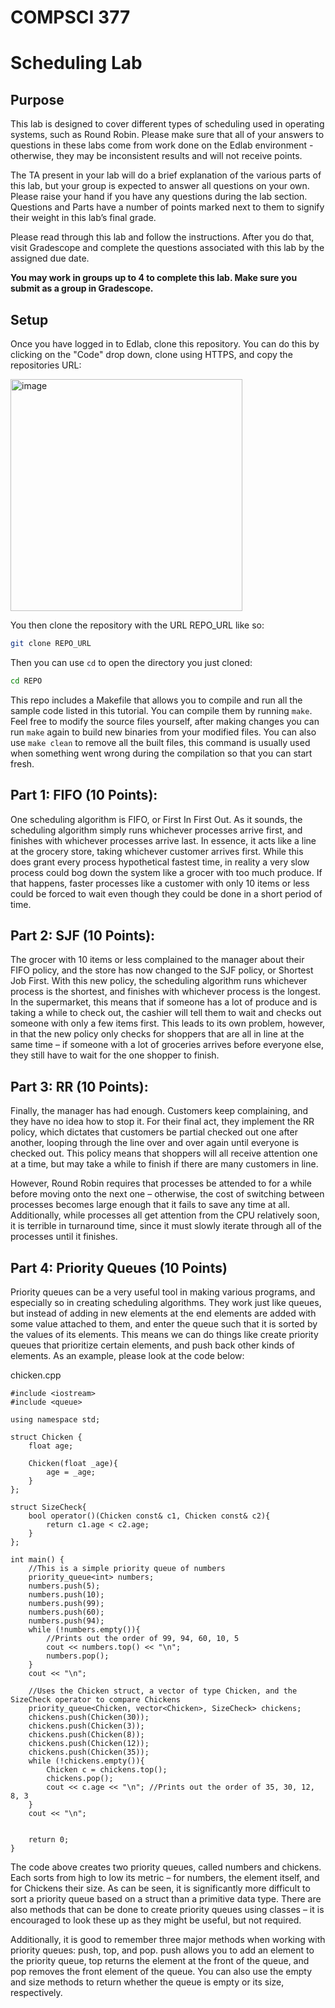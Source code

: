 # COMPSCI 377
# Scheduling Lab

## Purpose

This lab is designed to cover different types of scheduling used in operating systems, such as Round Robin. Please make sure that all of your answers to questions in these labs come from work done on the Edlab environment - otherwise, they may be inconsistent results and will not receive points.

The TA present in your lab will do a brief explanation of the various parts of this lab, but your group is expected to answer all questions on your own. Please raise your hand if you have any questions during the lab section. Questions and Parts have a number of points marked next to them to signify their weight in this lab’s final grade.

Please read through this lab and follow the instructions. After you do that, visit Gradescope and complete the questions associated with this lab by the assigned due date.

**You may work in groups up to 4 to complete this lab. Make sure you submit as a group in Gradescope.**

## Setup

Once you have logged in to Edlab, clone this repository. You can do this by clicking on the "Code" drop down, clone using HTTPS, and copy the repositories URL:

<img width="371" alt="image" src="https://user-images.githubusercontent.com/348202/192867111-70299f73-979c-4b15-84f5-9f036932a02f.png">

You then clone the repository with the URL REPO_URL like so:

```bash
git clone REPO_URL
```

Then you can use `cd` to open the directory you just cloned:

```bash
cd REPO
```

This repo includes a Makefile that allows you to compile and run all the sample code listed in this tutorial. You can compile them by running `make`. Feel free to modify the source files yourself, after making changes you can run `make` again to build new binaries from your modified files. You can also use `make clean` to remove all the built files, this command is usually used when something went wrong during the compilation so that you can start fresh.

## Part 1: FIFO (10 Points):

One scheduling algorithm is FIFO, or First In First Out. As it sounds, the scheduling algorithm simply runs whichever processes arrive first, and finishes with whichever processes arrive last. In essence, it acts like a line at the grocery store, taking whichever customer arrives first. While this does grant every process hypothetical fastest time, in reality a very slow process could bog down the system like a grocer with too much produce. If that happens, faster processes like a customer with only 10 items or less could be forced to wait even though they could be done in a short period of time.

## Part 2: SJF (10 Points):

The grocer with 10 items or less complained to the manager about their FIFO policy, and the store has now changed to the SJF policy, or Shortest Job First. With this new policy, the scheduling algorithm runs whichever process is the shortest, and finishes with whichever process is the longest. In the supermarket, this means that if someone has a lot of produce and is taking a while to check out, the cashier will tell them to wait and checks out someone with only a few items first. This leads to its own problem, however, in that the new policy only checks for shoppers that are all in line at the same time – if someone with a lot of groceries arrives before everyone else, they still have to wait for the one shopper to finish.

## Part 3: RR (10 Points):

Finally, the manager has had enough. Customers keep complaining, and they have no idea how to stop it. For their final act, they implement the RR policy, which dictates that customers be partial checked out one after another, looping through the line over and over again until everyone is checked out. This policy means that shoppers will all receive attention one at a time, but may take a while to finish if there are many customers in line.

However, Round Robin requires that processes be attended to for a while before moving onto the next one – otherwise, the cost of switching between processes becomes large enough that it fails to save any time at all. Additionally, while processes all get attention from the CPU relatively soon, it is terrible in turnaround time, since it must slowly iterate through all of the processes until it finishes.

## Part 4: Priority Queues (10 Points)

Priority queues can be a very useful tool in making various programs, and especially so in creating scheduling algorithms. They work just like queues, but instead of adding in new elements at the end elements are added with some value attached to them, and enter the queue such that it is sorted by the values of its elements. This means we can do things like create priority queues that prioritize certain elements, and push back other kinds of elements. As an example, please look at the code below:

chicken.cpp
```
#include <iostream>
#include <queue>

using namespace std;

struct Chicken {
	float age;
	
	Chicken(float _age){
		age = _age;
	}
};

struct SizeCheck{
	bool operator()(Chicken const& c1, Chicken const& c2){
		return c1.age < c2.age;
	}
};

int main() {
	//This is a simple priority queue of numbers
	priority_queue<int> numbers; 
	numbers.push(5);
	numbers.push(10);
	numbers.push(99);
	numbers.push(60);
	numbers.push(94);
	while (!numbers.empty()){
		//Prints out the order of 99, 94, 60, 10, 5
		cout << numbers.top() << "\n"; 
		numbers.pop();
	}
	cout << "\n";
	
	//Uses the Chicken struct, a vector of type Chicken, and the SizeCheck operator to compare Chickens
	priority_queue<Chicken, vector<Chicken>, SizeCheck> chickens; 
	chickens.push(Chicken(30));
	chickens.push(Chicken(3));
	chickens.push(Chicken(8));
	chickens.push(Chicken(12));
	chickens.push(Chicken(35));
	while (!chickens.empty()){
		Chicken c = chickens.top();
		chickens.pop();
		cout << c.age << "\n"; //Prints out the order of 35, 30, 12, 8, 3
	}
	cout << "\n";


	return 0;
}

```

The code above creates two priority queues, called numbers and chickens. Each sorts from high to low its metric – for numbers, the element itself, and for Chickens their size. As can be seen, it is significantly more difficult to sort a priority queue based on a struct than a primitive data type. There are also methods that can be done to create priority queues using classes – it is encouraged to look these up as they might be useful, but not required.

Additionally, it is good to remember three major methods when working with priority queues: push, top, and pop. push allows you to add an element to the priority queue, top returns the element at the front of the queue, and pop removes the front element of the queue. You can also use the empty and size methods to return whether the queue is empty or its size, respectively.
